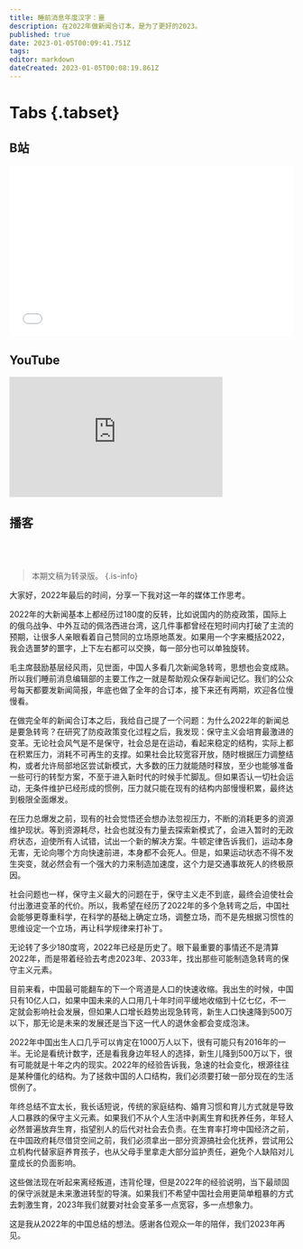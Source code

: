 ```yaml
---
title: 睡前消息年度汉字：噩
description: 在2022年做新闻合订本，是为了更好的2023。
published: true
date: 2023-01-05T00:09:41.751Z
tags: 
editor: markdown
dateCreated: 2023-01-05T00:08:19.861Z
---
```


# Tabs {.tabset}
## B站
<div style="position: relative; padding: 30% 45%;">
<iframe style="position: absolute; width: 100%; height: 100%; left: 0; top: 0;" src="//player.bilibili.com/player.html?&bvid=BV1Lv4y1B7Qj&page=1&as_wide=1&high_quality=1&danmaku=1" scrolling="no" border="0" frameborder="no" framespacing="0" allowfullscreen="true"></iframe>
</div>

## YouTube
<div style="position: relative; padding-bottom: calc(56.25% * 0.75); /* 16:9 */ width: 75%; height: 0;">
<iframe style="position: absolute; top: 0; left: 0; width: 100%; height: 100%;" src="https://www.youtube-nocookie.com/embed/NjkXemHfKhM" title="YouTube video player" frameborder="0" allow="accelerometer; autoplay; clipboard-write; encrypted-media; gyroscope; picture-in-picture" allowfullscreen></iframe>
</div>
  
## 播客
<div class="podcast-player"></div>

# 
</br>

> 本期文稿为转录版。
{.is-info}


大家好，2022年最后的时间，分享一下我对这一年的媒体工作思考。

2022年的大新闻基本上都经历过180度的反转，比如说国内的防疫政策，国际上的俄乌战争、中外互动的佩洛西进台湾，这几件事都曾经在短时间内打破了主流的预期，让很多人亲眼看着自己赞同的立场原地蒸发。如果用一个字来概括2022，我会选噩梦的噩字，上下左右都可以交换，每一部分也可以单独旋转。

毛主席鼓励基层经风雨，见世面，中国人多看几次新闻急转弯，思想也会变成熟。所以我们睡前消息编辑部的主要工作之一就是帮助观众保存新闻记忆。我们的公众号每天都要发新闻简报，年底也做了全年的合订本，接下来还有两期，欢迎各位慢慢看。

在做完全年的新闻合订本之后，我给自己提了一个问题：为什么2022年的新闻总是要急转弯？在研究了防疫政策变化过程之后，我发现：保守主义会培育最激进的变革。无论社会风气是不是保守，社会总是在运动，看起来稳定的结构，实际上都在积累压力，消耗不可再生的支撑。如果社会比较宽容开放，随时根据压力调整结构，或者允许局部地区尝试新模式，大多数的压力就能随时释放，至少也能够准备一些可行的转型方案，不至于进入新时代的时候手忙脚乱。但如果否认一切社会运动，无条件维护已经形成的惯例，压力就只能在现有的结构内部慢慢积累，最终达到极限全面爆发。

在压力总爆发之前，现有的社会觉悟还会想办法忽视压力，不断的消耗更多的资源维护现状。等到资源耗尽，社会也就没有力量去探索新模式了，会进入暂时的无政府状态，迫使所有人试错，试出一个新的解决方案。牛顿定律告诉我们，运动本身无害，无论向哪个方向快速前进，本身都不会死人。但是，如果运动状态不得不发生突变，就必然会有一个强大的力来制造加速度，这个力是交通事故死人的终极原因。

社会问题也一样，保守主义最大的问题在于，保守主义走不到底，最终会迫使社会付出激进变革的代价。所以，我希望在经历了2022年的多个急转弯之后，中国社会能够更尊重科学，在科学的基础上确定立场，调整立场，而不是先根据习惯性的思维设定一个立场，再让科学规律来打补丁。

无论转了多少180度弯，2022年已经是历史了。眼下最重要的事情还不是清算2022年，而是带着经验去考虑2023年、2033年，找出那些可能制造急转弯的保守主义元素。

目前来看，中国最可能翻车的下一个弯道是人口的快速收缩。我出生的时候，中国只有10亿人口，如果中国未来的人口用几十年时间平缓地收缩到十亿七亿，不一定就会影响社会发展，但如果人口增长趋势出现急转弯，新生人口快速降到500万以下，那无论是未来的发展还是当下这一代人的退休金都会变成泡沫。

2022年中国出生人口几乎可以肯定在1000万人以下，很有可能只有2016年的一半。无论是看统计数字，还是看我身边年轻人的选择，新生儿降到500万以下，很有可能就是十年之内的现实。2022年的经验告诉我，急速的社会变化，根源往往是某种僵化的结构。为了拯救中国的人口结构，我们必须要打破一部分现在的生活惯例了。

年终总结不宜太长，我长话短说，传统的家庭结构、婚育习惯和育儿方式就是导致人口暴跌的保守主义元素。如果我们不从个人生活中剥离生育和抚养任务，年轻人必然普遍放弃生育，指望别人的后代对社会去负责。在生育率打垮中国经济之前，在中国政府耗尽借贷空间之前，我们必须拿出一部分资源搞社会化抚养，尝试用公立机构代替家庭养育孩子，也从父母手里拿走大部分监护责任，避免个人缺陷对儿童成长的负面影响。

这些做法现在听起来离经叛道，违背伦理，但是2022年的经验说明，当下最顽固的保守派就是未来激进转型的导演。如果我们不希望中国社会用更简单粗暴的方式去刺激生育，2023年我们就要对社会变革多一点宽容，多一点想象力。

这是我从2022年的中国总结的想法。感谢各位观众一年的陪伴，我们2023年再见。
